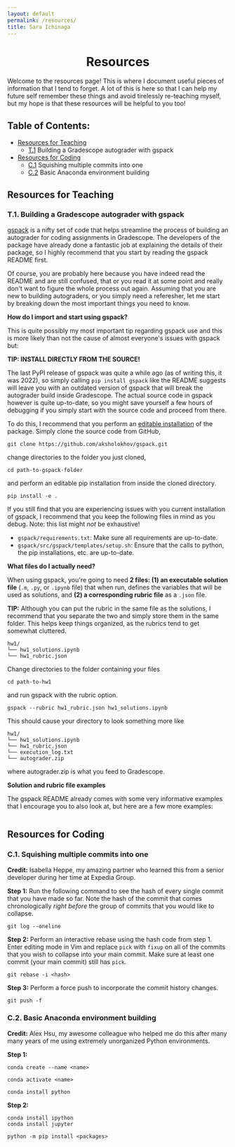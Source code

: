 ```yaml
---
layout: default
permalink: /resources/
title: Sara Ichinaga
---
```


<center>
  <h1>Resources</h1>
</center>

Welcome to the resources page! This is where I document useful pieces of information that I tend to forget. A lot of this is here so that I can help my future self remember these things and avoid tirelessly re-teaching myself, but my hope is that these resources will be helpful to you too!

## Table of Contents:
- [Resources for Teaching](#resources-for-teaching)
    - [T.1](#t1-building-a-gradescope-autograder-with-gspack) Building a Gradescope autograder with gspack
- [Resources for Coding](#resources-for-coding)
    - [C.1](#c1-squishing-multiple-commits-into-one) Squishing multiple commits into one
    - [C.2](#c2-basic-anaconda-environment-building) Basic Anaconda environment building

## Resources for Teaching

### T.1. Building a Gradescope autograder with gspack
[gspack](https://github.com/aksholokhov/gspack) is a nifty set of code that helps streamline the process of building an autograder for coding assignments in Gradescope. The developers of the package have already done a fantastic job at explaining the details of their package, so I highly recommend that you start by reading the gspack README first.

Of course, you are probably here because you have indeed read the README and are still confused, that or you read it at some point and really don't want to figure the whole process out again. Assuming that you are new to building autograders, or you simply need a referesher, let me start by breaking down the most important things you need to know.

**How do I import and start using gspack?**

This is quite possibly my most important tip regarding gspack use and this is more likely than not the cause of almost everyone's issues with gspack but:

**TIP: INSTALL DIRECTLY FROM THE SOURCE!**

The last PyPI release of gspack was quite a while ago (as of writing this, it was 2022), so simply calling `pip install gspack` like the README suggests will leave you with an outdated version of gspack that will break the autograder build inside Gradescope. The actual source code in gspack however is quite up-to-date, so you might save yourself a few hours of debugging if you simply start with the source code and proceed from there.

To do this, I recommend that you perform an [editable installation](https://setuptools.pypa.io/en/latest/userguide/development_mode.html) of the package. Simply clone the source code from GitHub,

```shell
git clone https://github.com/aksholokhov/gspack.git
```

change directories to the folder you just cloned,

```shell
cd path-to-gspack-folder
```

and perform an editable pip installation from inside the cloned directory.

```shell
pip install -e .
```

If you still find that you are experiencing issues with you current installation of gspack, I recommend that you keep the following files in mind as you debug. Note: this list might _not_ be exhaustive!
- `gspack/requirements.txt`: Make sure all requirements are up-to-date.
- `gspack/src/gspack/templates/setup.sh`: Ensure that the calls to python, the pip installations, etc. are up-to-date.

**What files do I actually need?**

When using gspack, you're going to need **2 files: (1) an executable solution file** (`.m`, `.py`, or `.ipynb` file) that when run, defines the variables that will be used as solutions, and **(2) a corresponding rubric file** as a `.json` file.

**TIP:** Although you can put the rubric in the same file as the solutions, I recommend that you separate the two and simply store them in the same folder. This helps keep things organized, as the rubrics tend to get somewhat cluttered.

```
hw1/
└── hw1_solutions.ipynb
└── hw1_rubric.json
```

Change directories to the folder containing your files

```shell
cd path-to-hw1
```

and run gspack with the rubric option.

```shell
gspack --rubric hw1_rubric.json hw1_solutions.ipynb
```

This should cause your directory to look something more like

```
hw1/
└── hw1_solutions.ipynb
└── hw1_rubric.json
└── execution_log.txt
└── autograder.zip
```

where autograder.zip is what you feed to Gradescope.

**Solution and rubric file examples**

The gspack README already comes with some very informative examples that I encourage you to also look at, but here are a few more examples:

```json

```


## Resources for Coding

### C.1. Squishing multiple commits into one
**Credit:** Isabella Heppe, my amazing partner who learned this from a senior developer during her time at Expedia Group.

**Step 1:** Run the following command to see the hash of every single commit that you have made so far. Note the hash of the commit that comes chronologically _right before_ the group of commits that you would like to collapse.
```
git log --oneline
```

**Step 2:** Perform an interactive rebase using the hash code from step 1. Enter editing mode in Vim and replace `pick` with `fixup` on all of the commits that you wish to collapse into your main commit. Make sure at least one commit (your main commit) still has `pick`.
```
git rebase -i <hash>
```

**Step 3:** Perform a force push to incorporate the commit history changes.
```
git push -f
```

### C.2. Basic Anaconda environment building
**Credit:** Alex Hsu, my awesome colleague who helped me do this after many many years of me using extremely unorganized Python environments.

**Step 1:**
```
conda create --name <name>
```
```
conda activate <name>
```
```
conda install python
```

**Step 2:**
```
conda install ipython
conda install jupyter
```
```
python -m pip install <packages>
```
